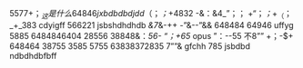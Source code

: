 5577+$；_这是什么
64846jxbdbdbdjdd
（$；_；_+4832
-&：&4_”；；
+“；_；_+$_
（$；_+_383
cdyigff
566221
jsbshdhdhdb
_&7_&-++
-”&--”&&
648484
64946
uffyg
5885
6484846404
28556
38848&：_56-
“；+65_
opus
”：--55
不8””
+$；$-$+
648464
38755
3585
5755
63838372835
7””&
gfchh
785
jsbdbd 
ndbdhdbfbff 
